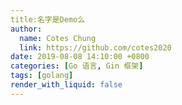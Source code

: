 ```yaml
---
title:名字是Demo么
author:
  name: Cotes Chung
  link: https://github.com/cotes2020
date: 2019-08-08 14:10:00 +0800
categories: [Go 语言, Gin 框架]
tags: [golang]
render_with_liquid: false
---
```


